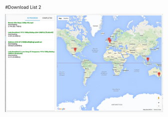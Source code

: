 #Download List 2
<p align="center">
  <img src="https://raw.githubusercontent.com/thedarkprincedc/synologydownloadlist2/master/images/cover.png" width="800px" />
</p>